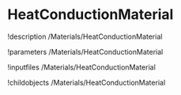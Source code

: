 <!-- MOOSE Documentation Stub: Remove this when content is added. -->

# HeatConductionMaterial
!description /Materials/HeatConductionMaterial

!parameters /Materials/HeatConductionMaterial

!inputfiles /Materials/HeatConductionMaterial

!childobjects /Materials/HeatConductionMaterial
